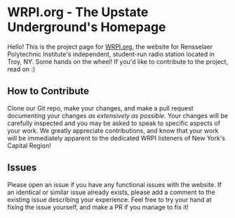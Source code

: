 # WRPI.org - The Upstate Underground's Homepage
Hello! This is the project page for [WRPI.org](http://wrpi.org), the website for Rensselaer Polytechnic Institute's independent, student-run radio station
located in Troy, NY. Some hands on the wheel! If you'd like to contribute to the project, read on :)

## How to Contribute
Clone our Git repo, make your changes, and make a pull request documenting your changes *as extensively as possible.* Your changes will
be carefully inspected and you may be asked to speak to specific aspects of your work. We greatly appreciate contributions, and know
that your work will be immediately apparent to the dedicated WRPI listeners of New York's Capital Region!

## Issues
Please open an issue if you have any functional issues with the website. If an identical or similar issue already exists, please add a 
comment to the existing issue describing your experience. Feel free to try your hand at fixing the issue yourself, and make a PR if you
manage to fix it!
